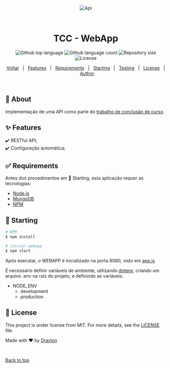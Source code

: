 <div align="center" id="top"> 
  <img src="./.github/app.gif" alt="Api" />

  &#xa0;

  <!-- <a href="https://api.netlify.app">Demo</a> -->
</div>

<h1 align="center">TCC - WebApp</h1>

<p align="center">
  <img alt="Github top language" src="https://img.shields.io/github/languages/top/draylon/tcc_api_webapp?color=56BEB8">

  <img alt="Github language count" src="https://img.shields.io/github/languages/count/draylon/tcc_api_webapp?color=56BEB8">

  <img alt="Repository size" src="https://img.shields.io/github/repo-size/draylon/tcc_api_webapp?color=56BEB8">

  <img alt="License" src="https://img.shields.io/github/license/draylon/tcc_api_webapp?color=56BEB8">

  <!-- <img alt="Github issues" src="https://img.shields.io/github/issues/draylon/tcc_api_webapp?color=56BEB8" /> -->

  <!-- <img alt="Github forks" src="https://img.shields.io/github/forks/draylon/tcc_api_webapp?color=56BEB8" /> -->

  <!-- <img alt="Github stars" src="https://img.shields.io/github/stars/draylon/tcc_api_webapp?color=56BEB8" /> -->
</p>

<!-- Status -->

<!-- <h4 align="center"> 
	🚧  Api 🚀 Under construction...  🚧
</h4> 

<hr> -->

<p align="center">
  <a href="https://github.com/Draylon/tcc_impl/?tab=readme-ov-file#trabalho-de-conclus%C3%A3o-de-curso">Voltar</a> &#xa0; | &#xa0; 
  <a href="#sparkles-features">Features</a> &#xa0; | &#xa0;
  <a href="#white_check_mark-requirements">Requirements</a> &#xa0; | &#xa0;
  <a href="#checkered_flag-starting">Starting</a> &#xa0; | &#xa0;
  <a href="#checkered_flag-starting">Testing</a> &#xa0; | &#xa0;
  <a href="#memo-license">License</a> &#xa0; | &#xa0;
  <a href="https://github.com/draylon" target="_blank">Author</a>
</p>

<br>

## :dart: About ##

Implementação de uma API como parte do [trabalho de conclusão de curso](https://github.com/Draylon/tcc_impl).

## :sparkles: Features ##

:heavy_check_mark: RESTful API;\
:heavy_check_mark: Configuração automática;
<!-- :heavy_check_mark: Feature 3; -->

## :white_check_mark: Requirements ##

Antes dos procedimentos em :checkered_flag: Starting, esta aplicação requer as tecnologias:

- [Node.js](https://nodejs.org/en/)
- [MongoDB](https://www.mongodb.com/)
- [NPM](https://www.npmjs.com/)

## :checkered_flag: Starting ##

```bash
# NPM
$ npm install

# iniciar webapp
$ npm start

```
Após executar, o WEBAPP é inicializado na porta 8080, visto em [app.js](app.js)

É necessário definir variáveis de ambiente, utilizando [dotenv](https://npmjs.com/package/dotenv), criando um arquivo .env na raíz do projeto, e definindo as variáveis:
- NODE_ENV
  - development
  - production

## :memo: License ##

This project is under license from MIT. For more details, see the [LICENSE](LICENSE.md) file.


Made with :heart: by <a href="https://github.com/draylon" target="_blank">Draylon</a>

&#xa0;

<a href="#top">Back to top</a>
